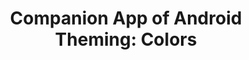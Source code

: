 ---
title: "Companion App of Android Theming: Colors"
subtitle: 
image: "../../blog/2020/theme-colors/imgs/app-widgets.jpg"
link: https://github.com/HugoMatilla/Android-Design-System-and-Theming-Colors
buttonTitle: VISIT PROJECT
priority: 9
badges: [android]
categories: [open]
---